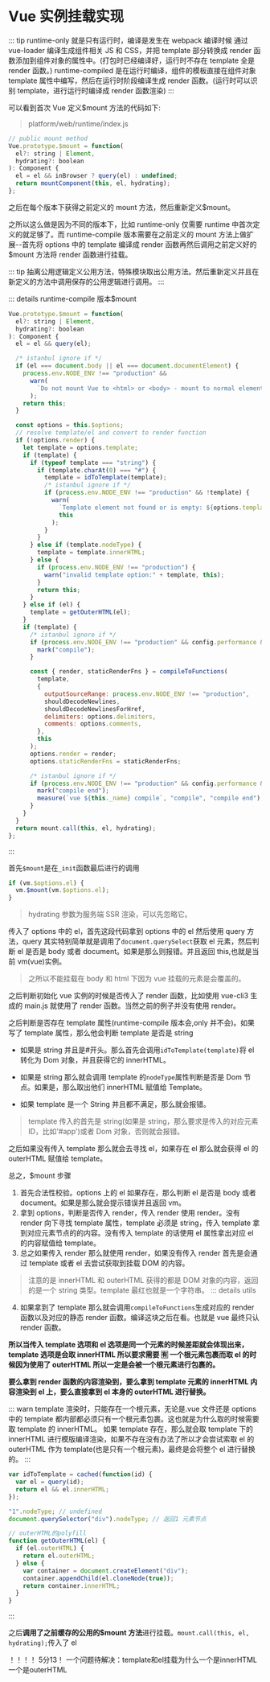 # Vue 实例挂载实现

::: tip
runtime-only 就是只有运行时，编译是发生在 webpack 编译时候 通过 vue-loader 编译生成组件相关 JS 和 CSS，并把 template 部分转换成 render 函数添加到组件对象的属性中。(打包时已经编译好，运行时不存在 template 全是 render 函数。)
runtime-compiled 是在运行时编译，组件的模板直接在组件对象 template 属性中编写，然后在运行时阶段编译生成 render 函数。(运行时可以识别 template，进行运行时编译成 render 函数渲染)
:::

可以看到首次 Vue 定义\$mount 方法的代码如下:

> platform/web/runtime/index.js

```js
// public mount method
Vue.prototype.$mount = function(
  el?: string | Element,
  hydrating?: boolean
): Component {
  el = el && inBrowser ? query(el) : undefined;
  return mountComponent(this, el, hydrating);
};
```

之后在每个版本下获得之前定义的 mount 方法，然后重新定义\$mount。

之所以这么做是因为不同的版本下，比如 runtime-only 仅需要 runtime 中首次定义的就足够了。而 runtime-compile 版本需要在之前定义的 mount 方法上做扩展--首先将 options 中的 template 编译成 render 函数再然后调用之前定义好的\$mount 方法将 render 函数进行挂载。

::: tip
抽离公用逻辑定义公用方法，特殊模块取出公用方法。然后重新定义并且在新定义的方法中调用保存的公用逻辑进行调用。
:::

::: details runtime-compile 版本\$mount

```js
Vue.prototype.$mount = function(
  el?: string | Element,
  hydrating?: boolean
): Component {
  el = el && query(el);

  /* istanbul ignore if */
  if (el === document.body || el === document.documentElement) {
    process.env.NODE_ENV !== "production" &&
      warn(
        `Do not mount Vue to <html> or <body> - mount to normal elements instead.`
      );
    return this;
  }

  const options = this.$options;
  // resolve template/el and convert to render function
  if (!options.render) {
    let template = options.template;
    if (template) {
      if (typeof template === "string") {
        if (template.charAt(0) === "#") {
          template = idToTemplate(template);
          /* istanbul ignore if */
          if (process.env.NODE_ENV !== "production" && !template) {
            warn(
              `Template element not found or is empty: ${options.template}`,
              this
            );
          }
        }
      } else if (template.nodeType) {
        template = template.innerHTML;
      } else {
        if (process.env.NODE_ENV !== "production") {
          warn("invalid template option:" + template, this);
        }
        return this;
      }
    } else if (el) {
      template = getOuterHTML(el);
    }
    if (template) {
      /* istanbul ignore if */
      if (process.env.NODE_ENV !== "production" && config.performance && mark) {
        mark("compile");
      }

      const { render, staticRenderFns } = compileToFunctions(
        template,
        {
          outputSourceRange: process.env.NODE_ENV !== "production",
          shouldDecodeNewlines,
          shouldDecodeNewlinesForHref,
          delimiters: options.delimiters,
          comments: options.comments,
        },
        this
      );
      options.render = render;
      options.staticRenderFns = staticRenderFns;

      /* istanbul ignore if */
      if (process.env.NODE_ENV !== "production" && config.performance && mark) {
        mark("compile end");
        measure(`vue ${this._name} compile`, "compile", "compile end");
      }
    }
  }
  return mount.call(this, el, hydrating);
};
```

:::

首先`$mount`是在`_init`函数最后进行的调用

```js
if (vm.$options.el) {
  vm.$mount(vm.$options.el);
}
```

> hydrating 参数为服务端 SSR 渲染，可以先忽略它。

传入了 options 中的 el，首先这段代码拿到 options 中的 el 然后使用 query 方法，query 其实特别简单就是调用了`document.querySelect`获取 el 元素，然后判断 el 是否是 body 或者 document。如果是那么则报错。并且返回 this,也就是当前 vm(vue)实例。

> 之所以不能挂载在 body 和 html 下因为 vue 挂载的元素是会覆盖的。

之后判断初始化 vue 实例的时候是否传入了 render 函数，比如使用 vue-cli3 生成的 main.js 就使用了 render 函数。当然之前的例子并没有使用 render。

之后判断是否存在 template 属性(runtime-compile 版本会,only 并不会)。如果写了 template 属性，那么他会判断 template 是否是 string

- 如果是 string 并且是#开头。那么首先会调用`idToTemplate(template)`将 el 转化为 Dom 对象，并且获得它的 innerHTML。

* 如果是 string 那么就会调用 template 的`nodeType`属性判断是否是 Dom 节点。如果是，那么取出他们 innerHTML 赋值给 Template。

* 如果 template 是一个 String 并且都不满足，那么就会报错。

> template 传入的首先是 string(如果是 string，那么要求是传入的对应元素 ID，比如'#app')或者 Dom 对象，否则就会报错。

之后如果没有传入 template 那么就会去寻找 el，如果存在 el 那么就会获得 el 的 outerHTML 赋值给 template。

总之，\$mount 步骤

1. 首先合法性校验。options 上的 el 如果存在，那么判断 el 是否是 body 或者 document。如果是那么就会提示错误并且返回 vm。
2. 拿到 options，判断是否传入 render，传入 render 使用 render。没有 render 向下寻找 template 属性，template 必须是 string，传入 template 拿到对应元素节点的的内容。没有传入 template 的话使用 el 属性拿出对应 el 的内容赋值给 template。
3. 总之如果传入 render 那么就使用 render，如果没有传入 render 首先是会通过 template 或者 el 去尝试获取到挂载 DOM 的内容。

> 注意的是 innerHTML 和 outerHTML 获得的都是 DOM 对象的内容，返回的是一个 string 类型。template 最红也就是一个字符串。
> ::: details utils

4. 如果拿到了 template 那么就会调用`compileToFunctions`生成对应的 render 函数以及对应的静态 render 函数。编译这块之后在看。也就是 vue 最终只认 render 函数。

**所以当传入 template 选项和 el 选项是同一个元素的时候差距就会体现出来，template 选项是会取 innerHTML 所以要求需要 🈶️ 一个根元素包裹而取 el 的时候因为使用了 outerHTML 所以一定是会被一个根元素进行包裹的。**

**要么拿到 render 函数的内容渲染到，要么拿到 template 元素的 innerHTML 内容渲染到 el 上，要么直接拿到 el 本身的 outerHTML 进行替换。**

::: warn
template 渲染时，只能存在一个根元素，无论是.vue 文件还是 options 中的 template 都内部都必须只有一个根元素包裹。这也就是为什么取的时候需要取 template 的 innerHTML。
如果 template 存在，那么就会取 template 下的 innerHTML 进行模版编译渲染，如果不存在没有办法了所以才会尝试索取 el 的 outerHTML 作为 template(也是只有一个根元素)。最终是会将整个 el 进行替换的。
:::

```js
var idToTemplate = cached(function(id) {
  var el = query(id);
  return el && el.innerHTML;
});

"1".nodeType; // undefined
document.querySelector("div").nodeType; // 返回1 元素节点

// outerHTML的polyfill
function getOuterHTML(el) {
  if (el.outerHTML) {
    return el.outerHTML;
  } else {
    var container = document.createElement("div");
    container.appendChild(el.cloneNode(true));
    return container.innerHTML;
  }
}
```

:::

之后**调用了之前缓存的公用的\$mount 方法**进行挂载。`mount.call(this, el, hydrating);`传入了 el


！！！！
5分13！
一个问题待解决：template和el挂载为什么一个是innerHTML一个是outerHTML
